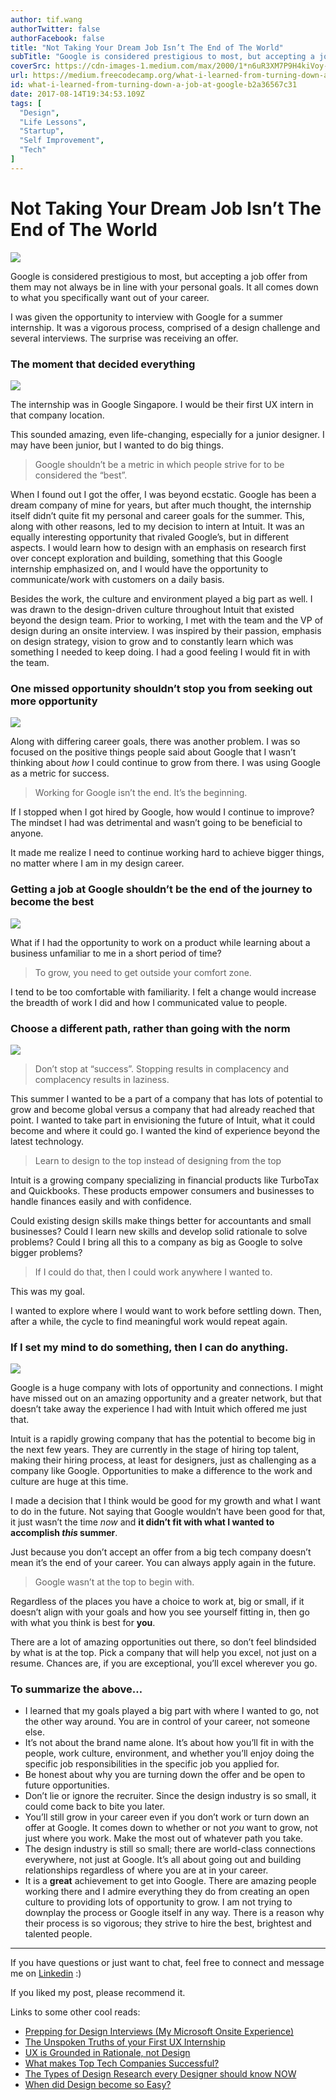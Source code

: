 ```yaml
---
author: tif.wang
authorTwitter: false
authorFacebook: false
title: "Not Taking Your Dream Job Isn’t The End of The World"
subTitle: "Google is considered prestigious to most, but accepting a job offer from them may not always be in line with your personal goals. It all ..."
coverSrc: https://cdn-images-1.medium.com/max/2000/1*n6uR3XM7P9H4kiVoy-k-yg.png
url: https://medium.freecodecamp.org/what-i-learned-from-turning-down-a-job-at-google-b2a36567c31
id: what-i-learned-from-turning-down-a-job-at-google-b2a36567c31
date: 2017-08-14T19:34:53.109Z
tags: [
  "Design",
  "Life Lessons",
  "Startup",
  "Self Improvement",
  "Tech"
]
---
```

# Not Taking Your Dream Job Isn’t The End of The World







![](https://cdn-images-1.medium.com/max/2000/1*n6uR3XM7P9H4kiVoy-k-yg.png)







Google is considered prestigious to most, but accepting a job offer from them may not always be in line with your personal goals. It all comes down to what you specifically want out of your career.

I was given the opportunity to interview with Google for a summer internship. It was a vigorous process, comprised of a design challenge and several interviews. The surprise was receiving an offer.

### The moment that decided everything



![](https://cdn-images-1.medium.com/max/1600/1*Hj_S02GoojFEuQVfA0lEcA.png)



The internship was in Google Singapore. I would be their first UX intern in that company location.

This sounded amazing, even life-changing, especially for a junior designer. I may have been junior, but I wanted to do big things.

> Google shouldn’t be a metric in which people strive for to be considered the “best”.

When I found out I got the offer, I was beyond ecstatic. Google has been a dream company of mine for years, but after much thought, the internship itself didn’t quite fit my personal and career goals for the summer. This, along with other reasons, led to my decision to intern at Intuit. It was an equally interesting opportunity that rivaled Google’s, but in different aspects. I would learn how to design with an emphasis on research first over concept exploration and building, something that this Google internship emphasized on, and I would have the opportunity to communicate/work with customers on a daily basis.

Besides the work, the culture and environment played a big part as well. I was drawn to the design-driven culture throughout Intuit that existed beyond the design team. Prior to working, I met with the team and the VP of design during an onsite interview. I was inspired by their passion, emphasis on design strategy, vision to grow and to constantly learn which was something I needed to keep doing. I had a good feeling I would fit in with the team.

### One missed opportunity shouldn’t stop you from seeking out more opportunity



![](https://cdn-images-1.medium.com/max/1600/1*J5YJJCtBi8oop6U6Qp5e1A.png)



Along with differing career goals, there was another problem. I was so focused on the positive things people said about Google that I wasn’t thinking about _how_ I could continue to grow from there. I was using Google as a metric for success.

> Working for Google isn’t the end. It’s the beginning.

If I stopped when I got hired by Google, how would I continue to improve? The mindset I had was detrimental and wasn’t going to be beneficial to anyone.

It made me realize I need to continue working hard to achieve bigger things, no matter where I am in my design career.

### Getting a job at Google shouldn’t be the end of the journey to become the best



![](https://cdn-images-1.medium.com/max/1600/1*AE4zW6spkfFA5xHHX-tHIg.png)



What if I had the opportunity to work on a product while learning about a business unfamiliar to me in a short period of time?

> To grow, you need to get outside your comfort zone.

I tend to be too comfortable with familiarity. I felt a change would increase the breadth of work I did and how I communicated value to people.

### Choose a different path, rather than going with the norm



![](https://cdn-images-1.medium.com/max/1600/1*vj9at7q7YrHu-b9if9GXNw.png)



> Don’t stop at “success”. Stopping results in complacency and complacency results in laziness.

This summer I wanted to be a part of a company that has lots of potential to grow and become global versus a company that had already reached that point. I wanted to take part in envisioning the future of Intuit, what it could become and where it could go. I wanted the kind of experience beyond the latest technology.

> Learn to design to the top instead of designing from the top

Intuit is a growing company specializing in financial products like TurboTax and Quickbooks. These products empower consumers and businesses to handle finances easily and with confidence.

Could existing design skills make things better for accountants and small businesses? Could I learn new skills and develop solid rationale to solve problems? Could I bring all this to a company as big as Google to solve bigger problems?

> If I could do that, then I could work anywhere I wanted to.

This was my goal.

I wanted to explore where I would want to work before settling down. Then, after a while, the cycle to find meaningful work would repeat again.

### If I set my mind to do something, then I can do anything.



![](https://cdn-images-1.medium.com/max/1600/1*aKL0qKCtTf1W63vH7tFmUA.gif)



Google is a huge company with lots of opportunity and connections. I might have missed out on an amazing opportunity and a greater network, but that doesn’t take away the experience I had with Intuit which offered me just that.

Intuit is a rapidly growing company that has the potential to become big in the next few years. They are currently in the stage of hiring top talent, making their hiring process, at least for designers, just as challenging as a company like Google. Opportunities to make a difference to the work and culture are huge at this time.

I made a decision that I think would be good for my growth and what I want to do in the future. Not saying that Google wouldn’t have been good for that, it just wasn’t the time _now_ and **it didn’t fit with what I wanted to accomplish _this_ summer**.

Just because you don’t accept an offer from a big tech company doesn’t mean it’s the end of your career. You can always apply again in the future.

> Google wasn’t at the top to begin with.

Regardless of the places you have a choice to work at, big or small, if it doesn’t align with your goals and how you see yourself fitting in, then go with what you think is best for **you**.

There are a lot of amazing opportunities out there, so don’t feel blindsided by what is at the top. Pick a company that will help you excel, not just on a resume. Chances are, if you are exceptional, you’ll excel wherever you go.

### To summarize the above…

*   I learned that my goals played a big part with where I wanted to go, not the other way around. You are in control of your career, not someone else.
*   It’s not about the brand name alone. It’s about how you’ll fit in with the people, work culture, environment, and whether you’ll enjoy doing the specific job responsibilities in the specific job you applied for.
*   Be honest about why you are turning down the offer and be open to future opportunities.
*   Don’t lie or ignore the recruiter. Since the design industry is so small, it could come back to bite you later.
*   You’ll still grow in your career even if you don’t work or turn down an offer at Google. It comes down to whether or not _you_ want to grow, not just where you work. Make the most out of whatever path you take.
*   The design industry is still so small; there are world-class connections everywhere, not just at Google. It’s all about going out and building relationships regardless of where you are at in your career.
*   It is a **great** achievement to get into Google. There are amazing people working there and I admire everything they do from creating an open culture to providing lots of opportunity to grow. I am not trying to downplay the process or Google itself in any way. There is a reason why their process is so vigorous; they strive to hire the best, brightest and talented people.











* * *







If you have questions or just want to chat, feel free to connect and message me on [Linkedin](https://www.linkedin.com/in/tiffany-wang-551584a0) :)

If you liked my post, please recommend it.

Links to some other cool reads:

*   [Prepping for Design Interviews (My Microsoft Onsite Experience)](https://medium.freecodecamp.com/what-i-learned-from-flying-to-seattle-for-microsofts-final-wave-of-design-interviews-8eab06c50ce5#.wu5xy44c6)
*   [The Unspoken Truths of your First UX Internship](https://uxplanet.org/the-unspoken-truths-of-your-first-ux-design-internship-272684a140c2)
*   [UX is Grounded in Rationale, not Design](https://uxplanet.org/ux-is-grounded-in-rationale-not-design-49e8f77b8f58)
*   [What makes Top Tech Companies Successful?](https://medium.muz.li/what-makes-top-tech-companies-successful-8c48762f6fd0)
*   [The Types of Design Research every Designer should know NOW](https://uxplanet.org/the-types-of-design-research-every-designer-should-know-now-5dad49106f02?source=user_profile---------4-----------)
*   [When did Design become so Easy?](https://medium.muz.li/when-did-ux-design-become-so-easy-bcc13fd8a4e2)








